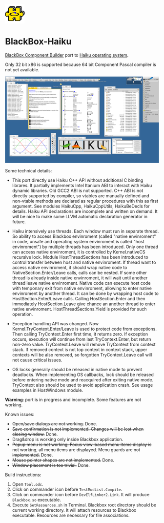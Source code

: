 ![](/Haiku/Rsrc/Blackbox.png?raw=true)
# BlackBox-Haiku

[BlackBox Component Builder](http://blackboxframework.org/) port to [Haiku operating system](https://www.haiku-os.org/).

Only 32 bit x86 is supported because 64 bit Component Pascal compiler is not yet available.

![](/Haiku/Rsrc/Screenshot.png?raw=true)

Some technical details:

* This port directly use Haiku C++ API without additional C binding librares. It partially implements Intel Itanium ABI to interact with Haiku dynamic libraries. Old GCC2 ABI is not supported. C++ ABI is not directly supported by compiler, so vtables are manually defined and non-vtable methods are declared as regular procedures with this as first argument. See modules HaikuCpp, HaikuCppUtils, HaikuBeDecls for details. Haiku API declarations are incomplete and written on demand. It will be nice to make some LLVM automatic declaration generator in future.

* Haiku intensively use threads. Each window must run in separate thread. So ability to access Blackbox envinroment (called "native envinroment" in code, unsafe and operating system envinroment is called "host envinroment") by multiple threads has been introduced. Only one thread can access native envinroment, it is controlled by Kernel.nativeCS recursive lock. Module HostThreadSections has been introduced to control transfer between host and native envinroment. If thread want to access native envinroment, it should wrap native code to NativeSection.Enter/Leave calls, calls can be nested. If some other thread is already inside native envinroment, it will wait until another thread leave native envinroment. Native code can execute host code with temponary exit from native envinroment, allowing to enter native envinroment by another thread. It can be done by wrapping host code to HostSection.Enter/Leave calls. Calling HostSection.Enter and then immediately HostSection.Leave give chance an another thread to enter native envinroment. HostThreadSections.Yield is provided for such operation.

* Exception handling API was changed. Now Kernel.TryContext.Enter/Leave is used to protect code from exceptions. Then calling TryContext.Enter first time, it returns zero. If exception occurs, execution will continue from last TryContext.Enter, but return non-zero value. TryContext.Leave will remove TryContext from context stack. If removed context is not top context in context stack, upper contexts will be also removed, so forgotten TryContext.Leave call will not cause critical issues.

* OS locks generally should be released in native mode to prevent deadlocks. When implementing OS callbacks, lock should be released before entering native mode and reacquired after exiting native mode. TryContext also should be used to avoid application crash. See usage examples in HostWindows module.

__Warning__: port is in progress and incomplete. Some features are not working.

Known issues:
* ~~Open/save dialogs are not working.~~ Done.
* ~~Save confirmation is not implemented. Changes will be lost when closing window.~~ Done.
* Drag&drop is working only inside Blackbox application.
* ~~Popup menu is not working. Focus view-based menu items display is not working, all menu items are displayed. Menu guards are not implemented.~~ Done.
* ~~Mouse pointer shapes are not implemented.~~ Done.
* ~~Window placement is too trivial.~~ Done.

Build instructions:

1. Open `Tool.odc`.
2. Click on commander icon before `TestModList.Compile`.
3. Click on commander icon before `DevElfLinker2.Link`. It will produce `Blackbox.so` executable.
4. Execute `SetResources.sh` in Terminal. Blackbox root directory should be current working directory. It will attach resources to Blackbox executable. Resources are necessary for file associations.
